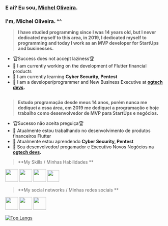 ### E ai? Eu sou, [Michel Oliveira](https://www.linkedin.com/in/micheloliveiras/). 
### I'm, Michel Oliveira. ^^

>**I have studied programming since I was 14 years old, but I never dedicated myself to this area, in 2019, I dedicated myself to programming and today I work as an MVP developer for StartUps and businesses.**

- 🏆Success does not accept laziness🏆
- 🔭 I am currently working on the development of Flutter financial products
- 🌱 I am currently learning **Cyber ​​Security, Pentest**
- 💬 I am a developer/programmer and New Business Executive at **[ogtech devs](https://www.linkedin.com/company/ogtechdevs/).**

##

>**Estudo programação desde meus 14 anos, porém nunca me dediquei a essa área, em 2019 me dediquei a programação e hoje trabalho como desenvolvedor de MVP para StartUps e negócios.**

- 🏆Sucesso não aceita preguiça🏆 
- 🔭 Atualmente estou trabalhando no desenvolvimento de produtos financeiros Flutter 
- 🌱 Atualmente estou aprendendo **Cyber Security, Pentest** 
- 💬 Sou desenvolvedor/ progamador e Executivo Novos Negócios na **[ogtech devs](https://www.linkedin.com/company/ogtechdevs/).**



> **My Skills / Minhas Habilidades  **

<img src='https://cdn.icon-icons.com/icons2/2108/PNG/512/flutter_icon_130936.png' width='40px'> <img src='https://pbs.twimg.com/profile_images/993555605078994945/Yr-pWI4G.jpg' width='40px'> <img src='https://encrypted-tbn0.gstatic.com/images?q=tbn%3AANd9GcQj2noMOfz2H5Jl-AM5XWyHUJ8DY50DciBRkQ&usqp=CAU' width='40px'> <img src='https://intellipaat.com/mediaFiles/2019/02/Solidity-Logo.jpg' width='37px'> 




> **My social networks / Minhas redes sociais ** 

[<img width='40px' src='https://encrypted-tbn0.gstatic.com/images?q=tbn%3AANd9GcQAyPXHOk27_8BVJkWr1aK0I6uYzVfN-MIFwA&usqp=CAU'>](https://instagram.com/michel.oliveiras) [<img width='40px' src='https://lh3.googleusercontent.com/wIf3HtczQDjHzHuu7vezhqNs0zXAG85F7VmP7nhsTxO3OHegrVXlqIh_DWBYi86FTIGk'>](https://twitter.com/oliveiramsdevs)  [<img width='40px' src='https://encrypted-tbn0.gstatic.com/images?q=tbn%3AANd9GcTZo5-hu4ljBUa_wkUtCb8-MeGtuOQ0MD_wIQ&usqp=CAU'>](https://www.linkedin.com/in/micheloliveiras)


[![Top Langs](https://github-readme-stats.vercel.app/api/top-langs/?username=oliveiramicheldevs&layout=compact)](https://github.com/anuraghazra/github-readme-stats)
